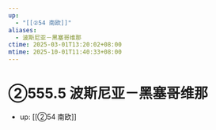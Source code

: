 ```yaml
---
up:
  - "[[②54 南欧]]"
aliases:
  - 波斯尼亚－黑塞哥维那
ctime: 2025-03-01T13:20:02+08:00
mtime: 2025-10-01T11:40:33+08:00
---
```


# ②555.5 波斯尼亚－黑塞哥维那

- up: [[②54 南欧]]
